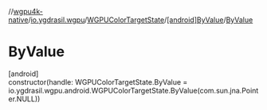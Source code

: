 //[wgpu4k-native](../../../../index.md)/[io.ygdrasil.wgpu](../../index.md)/[WGPUColorTargetState](../index.md)/[[android]ByValue](index.md)/[ByValue](-by-value.md)

# ByValue

[android]\
constructor(handle: WGPUColorTargetState.ByValue = io.ygdrasil.wgpu.android.WGPUColorTargetState.ByValue(com.sun.jna.Pointer.NULL))